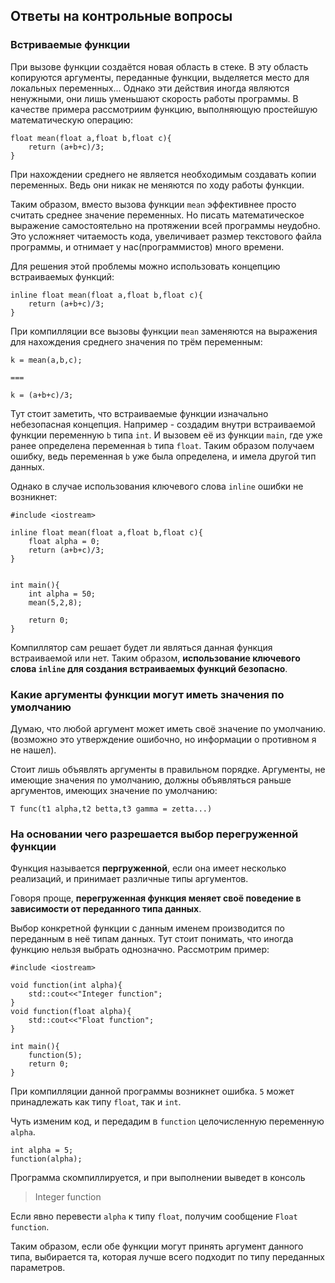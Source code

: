 ## Ответы на контрольные вопросы
### Встриваемые функции

При вызове функции создаётся новая область в стеке. В эту область копируются аргументы, переданные функции, выделяется место для локальных переменных...
Однако эти действия иногда являются ненужными, они лишь уменьшают скорость работы программы. В качестве примера рассмотриим функцию, выполняющую простейшую математическую операцию:
```
float mean(float a,float b,float c){
    return (a+b+c)/3;
}
```
При нахождении среднего не является необходимым создавать копии переменных. Ведь они никак не меняются по ходу работы функции. 

Таким образом, вместо вызова функции `mean` эффективнее просто считать среднее значение переменных. Но писать математическое выражение самостоятельно на протяжении всей программы неудобно. Это усложняет читаемость кода, увеличивает размер текстового файла программы, и отнимает у нас(программистов) много времени. 

Для решения этой проблемы можно использовать концепцию встраиваемых функций:
```
inline float mean(float a,float b,float c){
    return (a+b+c)/3;
}
```
При компилляции все вызовы функции `mean` заменяются на выражения для нахождения среднего значения по трём переменным:
```
k = mean(a,b,c);
```
`===`
```
k = (a+b+c)/3;
```

Тут стоит заметить, что встраиваемые функции изначально небезопасная концепция. Например - создадим внутри встраиваемой функции переменную `b` типа `int`. И вызовем её из функции `main`, где уже ранее определена переменная `b` типа `float`. 
Таким образом получаем ошибку, ведь переменная `b` уже была определена, и имела другой тип данных. 

Однако в случае использования ключевого слова `inline` ошибки не возникнет:
```
#include <iostream>

inline float mean(float a,float b,float c){
    float alpha = 0;
    return (a+b+c)/3;
}


int main(){
    int alpha = 50;
    mean(5,2,8);

    return 0;
}
```
Компиллятор сам решает будет ли являться данная функция встраиваемой или нет. Таким образом, **использование ключевого слова `inline` для создания встраиваемых функций безопасно**.

### Какие аргументы функции могут иметь значения по умолчанию

Думаю, что любой аргумент может иметь своё значение по умолчанию.(возможно это утверждение ошибочно, но информации о противном я не нашел).

Стоит лишь объявлять аргументы в правильном порядке. Аргументы, не имеющие значения по умолчанию, должны объявляться раньше аргументов, имеющих значение по умолчанию:
```
T func(t1 alpha,t2 betta,t3 gamma = zetta...)
```

### На основании чего разрешается выбор перегруженной функции

Функция называется **пергруженной**, если она имеет несколько реализаций, и принимает различные типы аргументов. 

Говоря проще, **перегруженная функция меняет своё поведение в зависимости от переданного типа данных**. 

Выбор конкретной функции с данным именем производится по переданным в неё типам данных. 
Тут стоит понимать, что иногда функцию нельзя выбрать однозначно. Рассмотрим пример:
```
#include <iostream>

void function(int alpha){
    std::cout<<"Integer function";
}
void function(float alpha){
    std::cout<<"Float function";
}

int main(){
    function(5);
    return 0;
}
```
При компилляции данной программы возникнет ошибка. `5` может принадлежать как типу `float`, так и `int`. 

Чуть изменим код, и передадим в `function` целочисленную переменную `alpha`. 
```
int alpha = 5;
function(alpha);
```

Программа скомпиллируется, и при выполнении выведет в консоль
> Integer function

Если явно перевести `alpha` к типу `float`, получим сообщение `Float function`. 

Таким образом, если обе функции могут принять аргумент данного типа, выбирается та, которая лучше всего подходит по типу переданных параметров. 
